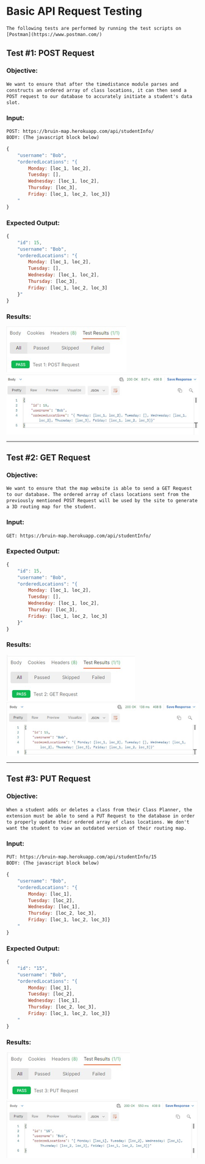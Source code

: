 # Basic API Request Testing

    The following tests are performed by running the test scripts on [Postman](https://www.postman.com/)

## Test #1: POST Request
### Objective: 
    We want to ensure that after the timedistance module parses and constructs an ordered array of class locations, it can then send a POST request to our database to accurately initiate a student's data slot.
### Input:
    POST: https://bruin-map.herokuapp.com/api/studentInfo/
    BODY: (The javascript block below)
```Javascript
{
    "username": "Bob",
    "orderedLocations": "{ 
        Monday: [loc_1, loc_2], 
        Tuesday: [], 
        Wednesday: [loc_1, loc_2], 
        Thursday: [loc_3], 
        Friday: [loc_1, loc_2, loc_3]}
    "
}    
 ``` 

### Expected Output:
```Javascript 
{
    "id": 15,
    "username": "Bob",
    "orderedLocations": "{ 
        Monday: [loc_1, loc_2], 
        Tuesday: [], 
        Wednesday: [loc_1, loc_2], 
        Thursday: [loc_3], 
        Friday: [loc_1, loc_2, loc_3]
    }"
}

```
### Results:
![](./imgs/test1_succ.jpg)
![](./imgs/test1_result.jpg)  

---
## Test #2: GET Request
### Objective: 
    We want to ensure that the map website is able to send a GET Request to our database. The ordered array of class locations sent from the previously mentioned POST Request will be used by the site to generate a 3D routing map for the student.
### Input:
    GET: https://bruin-map.herokuapp.com/api/studentInfo/
### Expected Output:
```Javascript 
{
    "id": 15,
    "username": "Bob",
    "orderedLocations": "{ 
        Monday: [loc_1, loc_2], 
        Tuesday: [], 
        Wednesday: [loc_1, loc_2], 
        Thursday: [loc_3], 
        Friday: [loc_1, loc_2, loc_3]
    }"
}
```
### Results:
![](./imgs/test2_succ.jpg)
![](./imgs/test2_result.jpg) 

---
## Test #3: PUT Request
### Objective: 
    When a student adds or deletes a class from their Class Planner, the extension must be able to send a PUT Request to the database in order to properly update their ordered array of class locations. We don't want the student to view an outdated version of their routing map.
### Input:
    PUT: https://bruin-map.herokuapp.com/api/studentInfo/15
    BODY: (The javascript block below)

```Javascript
{
    "username": "Bob",
    "orderedLocations": "{ 
        Monday: [loc_1], 
        Tuesday: [loc_2], 
        Wednesday: [loc_1], 
        Thursday: [loc_2, loc_3], 
        Friday: [loc_1, loc_2, loc_3]}
    "
}    
```
### Expected Output:
```Javascript
{
    "id": "15",
    "username": "Bob",
    "orderedLocations": "{ 
        Monday: [loc_1], 
        Tuesday: [loc_2], 
        Wednesday: [loc_1], 
        Thursday: [loc_2, loc_3], 
        Friday: [loc_1, loc_2, loc_3]}
    "
}    
```

### Results:
![](./imgs/test3_succ.jpg)
![](./imgs/test3_result.jpg)